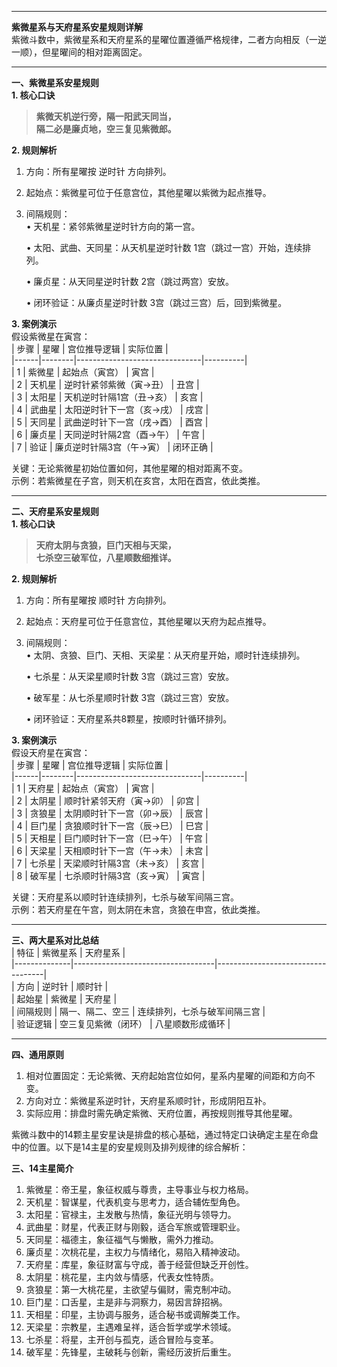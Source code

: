﻿---

**紫微星系与天府星系安星规则详解**  
紫微斗数中，紫微星系和天府星系的星曜位置遵循严格规律，二者方向相反（一逆一顺），但星曜间的相对距离固定。

---

**一、紫微星系安星规则**  
**1. 核心口诀**
> **紫微天机逆行旁，隔一阳武天同当，  
> 隔二必是廉贞地，空三复见紫微郎。**

**2. 规则解析**
1. 方向：所有星曜按 逆时针 方向排列。
2. 起始点：紫微星可位于任意宫位，其他星曜以紫微为起点推导。
3. 间隔规则：  
   • 天机星：紧邻紫微星逆时针方向的第一宫。

   • 太阳、武曲、天同星：从天机星逆时针数 1宫（跳过一宫）开始，连续排列。

   • 廉贞星：从天同星逆时针数 2宫（跳过两宫）安放。

   • 闭环验证：从廉贞星逆时针数 3宫（跳过三宫）后，回到紫微星。


**3. 案例演示**  
假设紫微星在寅宫：  
| 步骤 | 星曜   | 宫位推导逻辑                   | 实际位置 |  
|------|--------|-------------------------------|----------|  
| 1    | 紫微星 | 起始点（寅宫）                | 寅宫     |  
| 2    | 天机星 | 逆时针紧邻紫微（寅→丑）       | 丑宫     |  
| 3    | 太阳星 | 天机逆时针隔1宫（丑→亥）      | 亥宫     |  
| 4    | 武曲星 | 太阳逆时针下一宫（亥→戌）     | 戌宫     |  
| 5    | 天同星 | 武曲逆时针下一宫（戌→酉）     | 酉宫     |  
| 6    | 廉贞星 | 天同逆时针隔2宫（酉→午）      | 午宫     |  
| 7    | 验证   | 廉贞逆时针隔3宫（午→寅）      | 闭环正确 |

关键：无论紫微星初始位置如何，其他星曜的相对距离不变。  
示例：若紫微星在子宫，则天机在亥宫，太阳在酉宫，依此类推。

---

**二、天府星系安星规则**  
**1. 核心口诀**
> **天府太阴与贪狼，巨门天相与天梁，  
> 七杀空三破军位，八星顺数细推详。**

**2. 规则解析**
1. 方向：所有星曜按 顺时针 方向排列。
2. 起始点：天府星可位于任意宫位，其他星曜以天府为起点推导。
3. 间隔规则：  
   • 太阴、贪狼、巨门、天相、天梁星：从天府星开始，顺时针连续排列。

   • 七杀星：从天梁星顺时针数 3宫（跳过三宫）安放。

   • 破军星：从七杀星顺时针数 3宫（跳过三宫）安放。

   • 闭环验证：天府星系共8颗星，按顺时针循环排列。


**3. 案例演示**  
假设天府星在寅宫：  
| 步骤 | 星曜   | 宫位推导逻辑                   | 实际位置 |  
|------|--------|-------------------------------|----------|  
| 1    | 天府星 | 起始点（寅宫）                | 寅宫     |  
| 2    | 太阴星 | 顺时针紧邻天府（寅→卯）       | 卯宫     |  
| 3    | 贪狼星 | 太阴顺时针下一宫（卯→辰）     | 辰宫     |  
| 4    | 巨门星 | 贪狼顺时针下一宫（辰→巳）     | 巳宫     |  
| 5    | 天相星 | 巨门顺时针下一宫（巳→午）     | 午宫     |  
| 6    | 天梁星 | 天相顺时针下一宫（午→未）     | 未宫     |  
| 7    | 七杀星 | 天梁顺时针隔3宫（未→亥）      | 亥宫     |  
| 8    | 破军星 | 七杀顺时针隔3宫（亥→寅）     | 寅宫     |

关键：天府星系以顺时针连续排列，七杀与破军间隔三宫。  
示例：若天府星在午宫，则太阴在未宫，贪狼在申宫，依此类推。

---

**三、两大星系对比总结**  
| 特征         | 紫微星系                          | 天府星系                          |  
|--------------|-----------------------------------|-----------------------------------|  
| 方向     | 逆时针                            | 顺时针                            |  
| 起始星   | 紫微星                            | 天府星                            |  
| 间隔规则 | 隔一、隔二、空三                  | 连续排列，七杀与破军间隔三宫      |  
| 验证逻辑 | 空三复见紫微（闭环）              | 八星顺数形成循环                  |

---

**四、通用原则**
1. 相对位置固定：无论紫微、天府起始宫位如何，星系内星曜的间距和方向不变。
2. 方向对立：紫微星系逆时针，天府星系顺时针，形成阴阳互补。
3. 实际应用：排盘时需先确定紫微、天府位置，再按规则推导其他星曜。



紫微斗数中的14颗主星安星诀是排盘的核心基础，通过特定口诀确定主星在命盘中的位置。以下是14主星的安星规则及排列规律的综合解析：


**三、14主星简介**
1. 紫微星：帝王星，象征权威与尊贵，主导事业与权力格局。
2. 天机星：智谋星，代表机变与思考力，适合辅佐型角色。
3. 太阳星：官禄主，主发散与热情，象征光明与领导力。
4. 武曲星：财星，代表正财与刚毅，适合军旅或管理职业。
5. 天同星：福德主，象征福气与懒散，需外力推动。
6. 廉贞星：次桃花星，主权力与情绪化，易陷入精神波动。
7. 天府星：库星，象征财富与守成，善于经营但缺乏开创性。
8. 太阴星：桃花星，主内敛与情感，代表女性特质。
9. 贪狼星：第一大桃花星，主欲望与偏财，需克制冲动。
10. 巨门星：口舌星，主是非与洞察力，易因言辞招祸。
11. 天相星：印星，主协调与服务，适合秘书或调解类工作。
12. 天梁星：宗教星，主遇难呈祥，适合哲学或学术领域。
13. 七杀星：将星，主开创与孤克，适合冒险与变革。
14. 破军星：先锋星，主破耗与创新，需经历波折后重生。